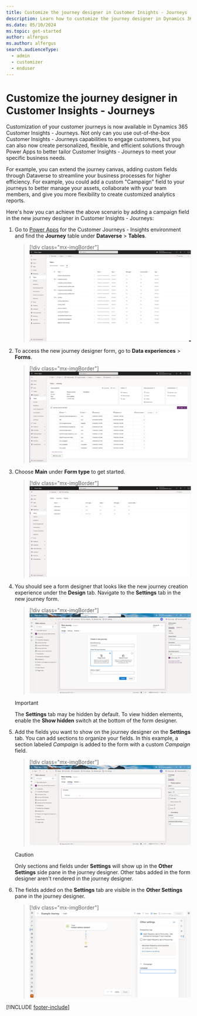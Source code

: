 ```yaml
---
title: Customize the journey designer in Customer Insights - Journeys
description: Learn how to customize the journey designer in Dynamics 365 Customer Insights - Journeys.
ms.date: 05/10/2024
ms.topic: get-started
author: alfergus
ms.author: alfergus
search.audienceType: 
  - admin
  - customizer
  - enduser
---
```


# Customize the journey designer in Customer Insights - Journeys

Customization of your customer journeys is now available in Dynamics 365 Customer Insights - Journeys. Not only can you use out-of-the-box Customer Insights - Journeys capabilities to engage customers, but you can also now create personalized, flexible, and efficient solutions through Power Apps to better tailor Customer Insights - Journeys to meet your specific business needs.

For example, you can extend the journey canvas, adding custom fields through Dataverse to streamline your business processes for higher efficiency. For example, you could add a custom "Campaign" field to your journeys to better manage your assets, collaborate with your team members, and give you more flexibility to create customized analytics reports.

Here's how you can achieve the above scenario by adding a campaign field in the new journey designer in Customer Insights - Journeys:

1. Go to [Power Apps](https://make.powerapps.com/) for the Customer Journeys - Insights environment and find the **Journey** table under **Dataverse** > **Tables**.

    > [!div class="mx-imgBorder"]
    > ![dataverse tables](media/real-time-marketing-dataverse-tables.png "dataverse tables")

1. To access the new journey designer form, go to **Data experiences** > **Forms**.

    > [!div class="mx-imgBorder"]
    > ![data experiences forms](media/real-time-marketing-data-experiences-forms.png "data experiences forms")

1. Choose **Main** under **Form type** to get started.

    > [!div class="mx-imgBorder"]
    > ![form type](media/real-time-marketing-form-type.png "form type")

1. You should see a form designer that looks like the new journey creation experience under the **Design** tab. Navigate to the **Settings** tab in the new journey form.

    > [!div class="mx-imgBorder"]
    > ![new journey form](media/real-time-marketing-new-journey-form.png "new journey form")

    > [!IMPORTANT]
    > The **Settings** tab may be hidden by default. To view hidden elements, enable the **Show hidden** switch at the bottom of the form designer.

1. Add the fields you want to show on the journey designer on the **Settings** tab. You can add sections to organize your fields. In this example, a section labeled *Campaign* is added to the form with a custom *Campaign* field.

    > [!div class="mx-imgBorder"]
    > ![new journey campaign](media/real-time-marketing-new-journey-campaign.png "new journey campaign")

    > [!CAUTION]
    > Only sections and fields under **Settings** will show up in the **Other Settings** side pane in the journey designer. Other tabs added in the form designer aren't rendered in the journey designer.

1. The fields added on the **Settings** tab are visible in the **Other Settings** pane in the journey designer.

    > [!div class="mx-imgBorder"]
    > ![other settings journey designer](media/real-time-marketing-new-journey-campaign-custom-settings.png "Other Settings in real-time journey designer")

[!INCLUDE [footer-include](./includes/footer-banner.md)]
